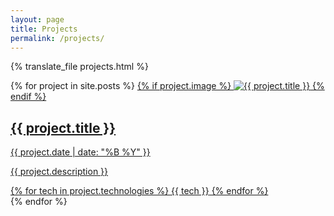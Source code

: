 ```yaml
---
layout: page
title: Projects
permalink: /projects/
---
```


{% translate_file projects.html %}

<div class="projects-grid">
  {% for project in site.posts %}
    <a href="{{ project.url | relative_url }}" class="project-card">
      {% if project.image %}
        <img src="{{ project.image | relative_url }}" alt="{{ project.title }}" class="project-image">
      {% endif %}
      <h2>{{ project.title }}</h2>
      <p class="project-date">{{ project.date | date: "%B %Y" }}</p>
      <p class="project-description">{{ project.description }}</p>
      <div class="project-technologies">
        {% for tech in project.technologies %}
          <span class="tech-tag">{{ tech }}</span>
        {% endfor %}
      </div>
    </a>
  {% endfor %}
</div>